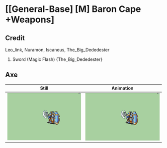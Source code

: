 # [\[General-Base\] \[M\] Baron Cape +Weapons]

## Credit

Leo_link, Nuramon, Iscaneus, The_Big_Dededester

1. Sword (Magic Flash) {The_Big_Dededester}
	
## Axe

| Still | Animation |
| :---: | :-------: |
| ![Axe still](./Axe_000.png) | ![Axe animation](./Axe.gif) |
